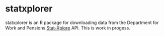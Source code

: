 # statxplorer

statxplorer is an R package for downloading data from the Department for Work and Pensions [Stat-Xplore](https://stat-xplore.dwp.gov.uk/webapi/jsf/login.xhtml) API. This is work in progess.
